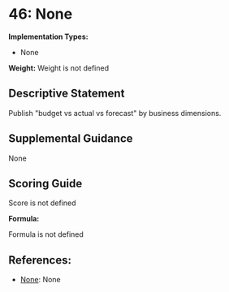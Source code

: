 # 46: None

**Implementation Types:**

- None

**Weight:** Weight is not defined

## Descriptive Statement

Publish "budget vs actual vs forecast" by business dimensions.

## Supplemental Guidance

None

## Scoring Guide

Score is not defined

**Formula:**

Formula is not defined

## References:

- [None](None): None
